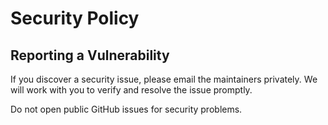 # Security Policy

## Reporting a Vulnerability

If you discover a security issue, please email the maintainers privately. We will work with you to verify and resolve the issue promptly.

Do not open public GitHub issues for security problems.

